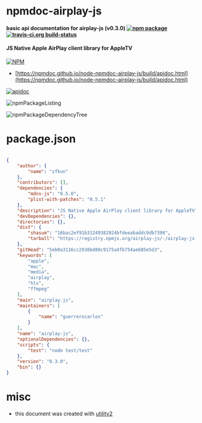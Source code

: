 # npmdoc-airplay-js

#### basic api documentation for  airplay-js (v0.3.0)  [![npm package](https://img.shields.io/npm/v/npmdoc-airplay-js.svg?style=flat-square)](https://www.npmjs.org/package/npmdoc-airplay-js) [![travis-ci.org build-status](https://api.travis-ci.org/npmdoc/node-npmdoc-airplay-js.svg)](https://travis-ci.org/npmdoc/node-npmdoc-airplay-js)

#### JS Native Apple AirPlay client library for AppleTV

[![NPM](https://nodei.co/npm/airplay-js.png?downloads=true&downloadRank=true&stars=true)](https://www.npmjs.com/package/airplay-js)

- [https://npmdoc.github.io/node-npmdoc-airplay-js/build/apidoc.html](https://npmdoc.github.io/node-npmdoc-airplay-js/build/apidoc.html)

[![apidoc](https://npmdoc.github.io/node-npmdoc-airplay-js/build/screenCapture.buildCi.browser.%252Ftmp%252Fbuild%252Fapidoc.html.png)](https://npmdoc.github.io/node-npmdoc-airplay-js/build/apidoc.html)

![npmPackageListing](https://npmdoc.github.io/node-npmdoc-airplay-js/build/screenCapture.npmPackageListing.svg)

![npmPackageDependencyTree](https://npmdoc.github.io/node-npmdoc-airplay-js/build/screenCapture.npmPackageDependencyTree.svg)



# package.json

```json

{
    "author": {
        "name": "zfkun"
    },
    "contributors": [],
    "dependencies": {
        "mdns-js": "0.5.0",
        "plist-with-patches": "0.5.1"
    },
    "description": "JS Native Apple AirPlay client library for AppleTV",
    "devDependencies": {},
    "directories": {},
    "dist": {
        "shasum": "16bac2ef91b31249382924bfdeeabaddc9db7398",
        "tarball": "https://registry.npmjs.org/airplay-js/-/airplay-js-0.3.0.tgz"
    },
    "gitHead": "5eb0a3116cc2938bd88c9175a4fb754ae685e5d3",
    "keywords": [
        "apple",
        "mac",
        "media",
        "airplay",
        "hls",
        "ffmpeg"
    ],
    "main": "airplay.js",
    "maintainers": [
        {
            "name": "guerrerocarlos"
        }
    ],
    "name": "airplay-js",
    "optionalDependencies": {},
    "scripts": {
        "test": "node test/test"
    },
    "version": "0.3.0",
    "bin": {}
}
```



# misc
- this document was created with [utility2](https://github.com/kaizhu256/node-utility2)
